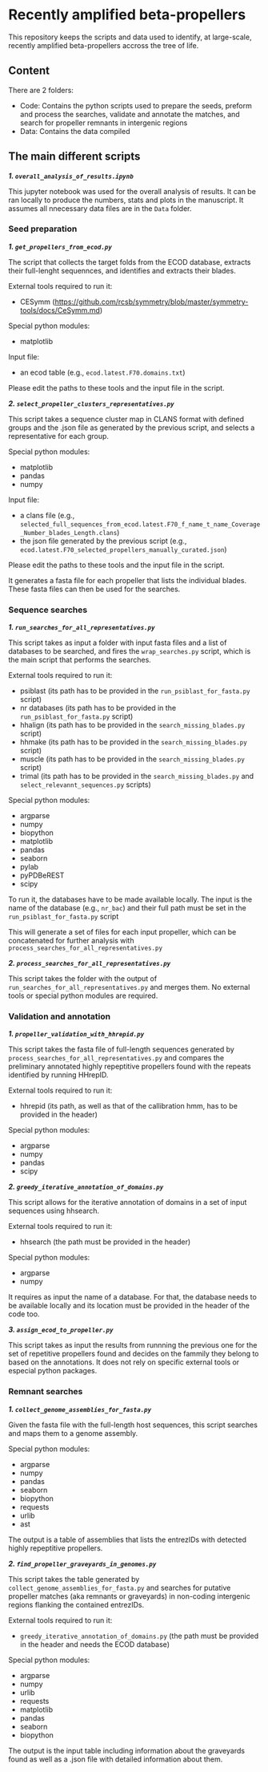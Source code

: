 # Recently amplified beta-propellers

This repository keeps the scripts and data used to identify, at large-scale, recently amplified beta-propellers accross the tree of life.

## Content

There are 2 folders:

 - Code: Contains the python scripts used to prepare the seeds, preform and process the searches, validate and annotate the matches, and search for propeller remnants in intergenic regions
 - Data: Contains the data compiled

## The main different scripts

***1. ```overall_analysis_of_results.ipynb```***

This jupyter notebook was used for the overall analysis of results. It can be ran locally to produce the numbers, stats and plots in the manuscript. It assumes all nnecessary data files are in the `Data` folder.

### Seed preparation

***1. ```get_propellers_from_ecod.py```***

The script that collects the target folds from the ECOD database, extracts their full-lenght sequennces, and identifies and extracts their blades. 

External tools required to run it:
 - CESymm (https://github.com/rcsb/symmetry/blob/master/symmetry-tools/docs/CeSymm.md)

Special python modules:
 - matplotlib

Input file:
 - an ecod table (e.g., `ecod.latest.F70.domains.txt`)

Please edit the paths to these tools and the input file in the script.

***2. ```select_propeller_clusters_representatives.py```***

This script takes a sequence cluster map in CLANS format with defined groups and the .json file as generated by the previous script, and selects a representative for each group.

Special python modules:
 - matplotlib
 - pandas
 - numpy

Input file:
 - a clans file (e.g., `selected_full_sequences_from_ecod.latest.F70_f_name_t_name_Coverage_Number_blades_Length.clans`)
 - the json file generated by the previous script (e.g., `ecod.latest.F70_selected_propellers_manually_curated.json`)

Please edit the paths to these tools and the input file in the script.

It generates a fasta file for each propeller that lists the individual blades. These fasta files can then be used for the searches.

### Sequence searches

***1. ```run_searches_for_all_representatives.py```***

This script takes as input a folder with input fasta files and a list of databases to be searched, and fires the `wrap_searches.py` script, which is the main script that performs the searches. 

External tools required to run it:
 - psiblast (its path has to be provided in the `run_psiblast_for_fasta.py` script)
 - nr databases (its path has to be provided in the `run_psiblast_for_fasta.py` script)
 - hhalign (its path has to be provided in the `search_missing_blades.py` script)
 - hhmake (its path has to be provided in the `search_missing_blades.py` script)
 - muscle (its path has to be provided in the `search_missing_blades.py` script)
 - trimal (its path has to be provided in the `search_missing_blades.py` and `select_relevannt_sequences.py` scripts)

Special python modules:
 - argparse
 - numpy
 - biopython
 - matplotlib
 - pandas
 - seaborn
 - pylab
 - pyPDBeREST
 - scipy

To run it, the databases have to be made available locally. The input is the name of the database (e.g., `nr_bac`) and their full path must be set in the `run_psiblast_for_fasta.py` script

This will generate a set of files for each input propeller, which can be concatenated for further analysis with `process_searches_for_all_representatives.py`

***2. ```process_searches_for_all_representatives.py```***

This script takes the folder with the output of `run_searches_for_all_representatives.py` and merges them.
No external tools or special python modules are required.

### Validation and annotation

***1. ```propeller_validation_with_hhrepid.py```***

This script takes the fasta file of full-length sequences generated by `process_searches_for_all_representatives.py` and compares the preliminary annotated highly repeptitive propellers found with the repeats identified by running HHrepID.

External tools required to run it:
 - hhrepid (its path, as well as that of the callibration hmm, has to be provided in the header)

Special python modules:
 - argparse
 - numpy
 - pandas
 - scipy

***2. ```greedy_iterative_annotation_of_domains.py```***

This script allows for the iterative annotation of domains in a set of input sequences using hhsearch.

External tools required to run it:
 - hhsearch (the path must be provided in the header)

Special python modules:
 - argparse
 - numpy

 It requires as input the name of a database. For that, the database needs to be available locally and its location must be provided in the header of the code too. 

 ***3. ```assign_ecod_to_propeller.py```***

This script takes as input the results from runnning the previous one for the set of repetitive propellers found and decides on the fammily they belong to based on the annotations. It does not rely on specific external tools or especial python packages.

### Remnant searches

***1. ```collect_genome_assemblies_for_fasta.py```***

Given the fasta file with the full-length host sequences, this script searches and maps them to a genome assembly.

Special python modules:
 - argparse
 - numpy
 - pandas
 - seaborn
 - biopython
 - requests
 - urlib
 - ast

The output is a table of assemblies that lists the entrezIDs with detected highly repeptitive propellers.

***2. ```find_propeller_graveyards_in_genomes.py```***

This script takes the table generated by `collect_genome_assemblies_for_fasta.py` and searches for putative propeller matches (aka remnants or graveyards) in non-coding intergenic regions flanking the contained entrezIDs.

External tools required to run it:
 - `greedy_iterative_annotation_of_domains.py` (the path must be provided in the header and needs the ECOD database)

Special python modules:
 - argparse
 - numpy
 - urlib
 - requests
 - matplotlib
 - pandas
 - seaborn
 - biopython

The output is the input table including information about the graveyards found as well as a .json file with detailed information about them.
